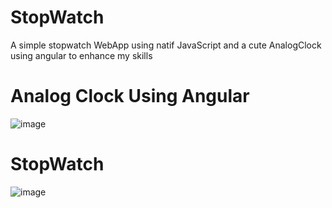 # StopWatch
A simple stopwatch WebApp using natif JavaScript and a cute AnalogClock using angular to enhance my skills 

# Analog Clock Using Angular
![image](https://github.com/Baha-Rojbi/StopWatch/assets/101024667/1c5d9849-cbcd-4d81-87e6-8b6081566ebf)

# StopWatch
![image](https://github.com/Baha-Rojbi/StopWatch/assets/101024667/f3cbcd41-e3f4-4950-aa0a-bd435f80b8f4)
